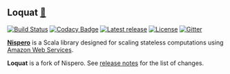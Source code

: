 ## Loquat [🍋](https://en.wikipedia.org/wiki/Níspero)

[![Build Status](https://travis-ci.org/ohnosequences/loquat.svg?branch=master)](https://travis-ci.org/ohnosequences/loquat)
[![Codacy Badge](https://api.codacy.com/project/badge/grade/869a9fa5966d4c5c818dc6f3c32169e5)](https://www.codacy.com/app/era7/loquat)
[![Latest release](https://img.shields.io/github/release/ohnosequences/loquat.svg)](https://github.com/ohnosequences/loquat/releases/latest)
[![License](https://img.shields.io/badge/license-AGPLv3-blue.svg)](https://tldrlegal.com/license/gnu-affero-general-public-license-v3-%28agpl-3.0%29)
[![Gitter](https://img.shields.io/badge/contact-gitter_chat-dd1054.svg)](https://gitter.im/ohnosequences/loquat)


[**Nispero**](https://github.com/ohnosequences/nispero) is a Scala library designed for scaling stateless computations using [Amazon Web Services](http://aws.amazon.com).

**Loquat** is a fork of Nispero. See [release notes](notes/2.0.0.markdown) for the list of changes.
